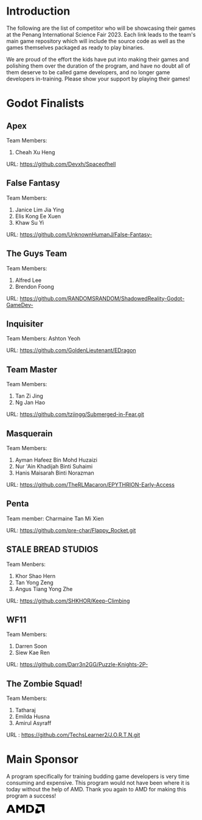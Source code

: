 # Introduction

The following are the list of competitor who will be showcasing their games at the Penang International Science Fair 2023. Each link leads to the team's main game repository which will include the source code as well as the games themselves packaged as ready to play binaries.

We are proud of the effort the kids have put into making their games and polishing them over the duration of the program, and have no doubt all of them deserve to be called game developers, and no longer game developers in-training. Please show your support by playing their games!

# Godot Finalists

## Apex

Team Members:

1. Cheah Xu Heng

URL: https://github.com/Devxh/Spaceofhell

## False Fantasy
Team Members:  

1. Janice Lim Jia Ying 
1. Elis Kong Ee Xuen
1. Khaw Su Yi

URL: https://github.com/UnknownHumanJ/False-Fantasy-

## The Guys Team
Team Members:

1. Alfred Lee
2. Brendon Foong

URL: https://github.com/RANDOMSRANDOM/ShadowedReality-Godot-GameDev-

## Inquisiter

Team Members: Ashton Yeoh

URL: https://github.com/GoldenLieutenant/EDragon

## Team Master

Team Members:  

1. Tan Zi Jing
1. Ng Jan Hao


URL: https://github.com/tzjingg/Submerged-in-Fear.git

## Masquerain

Team Members: 

1. Ayman Hafeez Bin Mohd Huzaizi
1. Nur 'Ain Khadijah Binti Suhaimi
1. Hanis Maisarah Binti Norazman

URL: https://github.com/TheRLMacaron/EPYTHRION-Early-Access

## Penta

Team member: Charmaine Tan Mi Xien

URL: https://github.com/pre-char/Flappy_Rocket.git

## STALE BREAD STUDIOS

Team Menbers:

1. Khor Shao Hern
2. Tan Yong Zeng
3. Angus Tiang Yong Zhe

URL: https://github.com/SHKHOR/Keep-Climbing

## WF11

Team Members:

1. Darren Soon
2. Siew Kae Ren

URL: https://github.com/Darr3n2GG/Puzzle-Knights-2P-

## The Zombie Squad!

Team Members:  

1. Tatharaj  
1. Emilda Husna  
1. Amirul Asyraff


URL : https://github.com/TechsLearner2/J.O.R.T.N.git

# Main Sponsor

A program specifically for training budding game developers is very time consuming and expensive. This program would not have been where it is today without the help of AMD. Thank you again to AMD for making this program a success!

<a href="https://www.amd.com/">
    <img 
    src="./res/AMD_Logo.svg" 
    alt="AMD Logo"
    width="100"
    >
</a>
